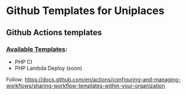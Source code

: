 # Github Templates for Uniplaces

## Github Actions templates

### [Available Templates](https://github.com/uniplaces/.github/actions):
* PHP CI
* PHP Lambda Deploy (soon)

Follow: https://docs.github.com/en/actions/configuring-and-managing-workflows/sharing-workflow-templates-within-your-organization
